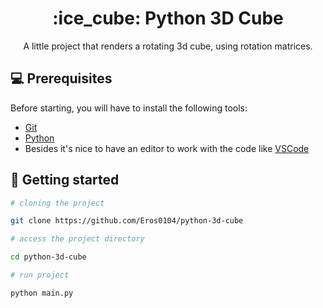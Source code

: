 <h1 align="center">:ice_cube: Python 3D Cube</h1>

<p align="center">A little project that renders a rotating 3d cube, using rotation matrices.</p>

## :computer: Prerequisites

Before starting, you will have to install the following tools:

- [Git](https://git-scm.com)
- [Python](https://www.python.org/)
- Besides it's nice to have an editor to work with the code like [VSCode](https://code.visualstudio.com/)

## :game_die: Getting started

```bash
# cloning the project

git clone https://github.com/Eros0104/python-3d-cube

# access the project directory

cd python-3d-cube

# run project

python main.py

```

